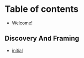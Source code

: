 # Table of contents

* [Welcome!](README.md)

## Discovery And Framing

* [initial](/docs/discovery-and-framing/initial.md)
